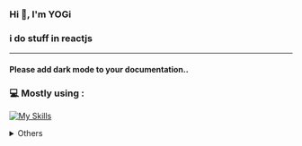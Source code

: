 <h3>Hi 👋, I'm YOGi</h3>

<h3>i do stuff in reactjs</h3>

<hr />

#### Please add dark mode to your documentation..

<h3>💻 Mostly using :</h3>

[![My Skills](https://skillicons.dev/icons?i=ts,nodejs,postgres,react,nextjs,tailwind)](https://skillicons.dev)

<details>
<summary>Others</summary>

<h3>interested in :</h3>

[![curious](https://skillicons.dev/icons?i=go,docker,nest,vue)](https://skillicons.dev)

  <details>
  <summary>Github Stats ⚡</summary>
  
  <a href="#">![Github stats](https://github-readme-stats.vercel.app/api?username=yogyy&theme=blueberry&count_private=true&hide_border=true&line_height=20)</a>
  <a href="#">![Top Langs](https://github-readme-stats.vercel.app/api/top-langs/?username=yogyy&layout=compact&theme=blueberry&count_private=true&hide_border=true)</a>
  </details>
</details>
